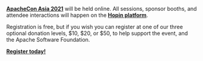 

**[ApacheCon Asia 2021](https://hopin.com/events/apachecon-asia-2021)** will be held online. All sessions, sponsor booths, and attendee interactions will happen on the **[Hopin platform](https://hopin.com/)**.

Registration is free, but if you wish you can register at one of our three optional donation levels, $10, $20, or $50, to help support the event, and the Apache Software Foundation.

**[Register today!](https://hopin.com/events/apachecon-asia-2021)**
